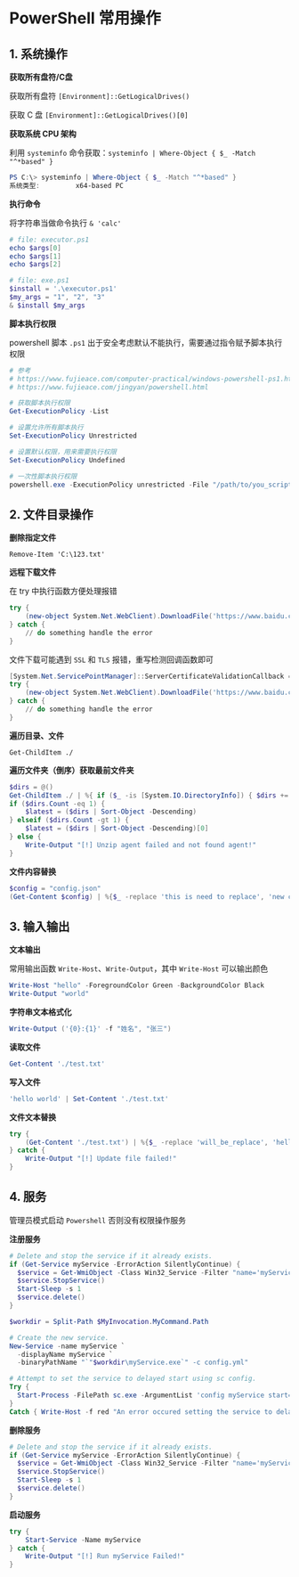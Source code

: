 # PowerShell 常用操作

## 1. 系统操作

**获取所有盘符/C盘**

获取所有盘符 `[Environment]::GetLogicalDrives()`

获取 C 盘 `[Environment]::GetLogicalDrives()[0]`

**获取系统 CPU 架构**

利用 `systeminfo` 命令获取：`systeminfo | Where-Object { $_ -Match "^*based" }`

```powershell
PS C:\> systeminfo | Where-Object { $_ -Match "^*based" }
系统类型:         x64-based PC
```

**执行命令**

将字符串当做命令执行 `& 'calc'`

```powershell
# file: executor.ps1
echo $args[0]
echo $args[1]
echo $args[2]

# file: exe.ps1
$install = '.\executor.ps1'
$my_args = "1", "2", "3"
& $install $my_args
```

**脚本执行权限**

powershell 脚本 `.ps1` 出于安全考虑默认不能执行，需要通过指令赋予脚本执行权限

```powershell
# 参考
# https://www.fujieace.com/computer-practical/windows-powershell-ps1.html
# https://www.fujieace.com/jingyan/powershell.html

# 获取脚本执行权限
Get-ExecutionPolicy -List

# 设置允许所有脚本执行
Set-ExecutionPolicy Unrestricted

# 设置默认权限，用来需要执行权限
Set-ExecutionPolicy Undefined

# 一次性脚本执行权限
powershell.exe -ExecutionPolicy unrestricted -File "/path/to/you_script.ps1"
```

## 2. 文件目录操作

**删除指定文件**

`Remove-Item 'C:\123.txt'`

**远程下载文件**

在 try 中执行函数方便处理报错

```powershell
try {
    (new-object System.Net.WebClient).DownloadFile('https://www.baidu.com/robots.txt', 'C:\Users\test\Desktop\robots.txt')
} catch {
	// do something handle the error
}
```

文件下载可能遇到 `SSL` 和 `TLS` 报错，重写检测回调函数即可

```powershell
[System.Net.ServicePointManager]::ServerCertificateValidationCallback = { $true }
try {
    (new-object System.Net.WebClient).DownloadFile('https://www.baidu.com/robots.txt', 'C:\Users\test\Desktop\robots.txt')
} catch {
	// do something handle the error
}
```

**遍历目录、文件**

```
Get-ChildItem ./
```

**遍历文件夹（倒序）获取最前文件夹**

```powershell
$dirs = @()
Get-ChildItem ./ | %{ if ($_ -is [System.IO.DirectoryInfo]) { $dirs += $_.FullName } }
if ($dirs.Count -eq 1) {
	$latest = ($dirs | Sort-Object -Descending)
} elseif ($dirs.Count -gt 1) {
	$latest = ($dirs | Sort-Object -Descending)[0]
} else {
	Write-Output "[!] Unzip agent failed and not found agent!"
}
```

**文件内容替换**

```powershell
$config = "config.json"
(Get-Content $config) | %{$_ -replace 'this is need to replace', 'new content'} | Set-Content $config
```

## 3. 输入输出

**文本输出**

常用输出函数 `Write-Host`、`Write-Output`，其中 `Write-Host` 可以输出颜色

```powershell
Write-Host "hello" -ForegroundColor Green -BackgroundColor Black
Write-Output "world"
```

**字符串文本格式化**

```powershell
Write-Output ('{0}:{1}' -f "姓名", "张三")
```

**读取文件**

```powershell
Get-Content './test.txt'
```

**写入文件**

```powershell
'hello world' | Set-Content './test.txt'
```

**文件文本替换**

```powershell
try {
    (Get-Content './test.txt') | %{$_ -replace 'will_be_replace', 'hello world'} | Set-Content './test.txt'
} catch {
    Write-Output "[!] Update file failed!"
}
```

## 4. 服务

管理员模式启动 `Powershell` 否则没有权限操作服务

**注册服务**

```powershell
# Delete and stop the service if it already exists.
if (Get-Service myService -ErrorAction SilentlyContinue) {
  $service = Get-WmiObject -Class Win32_Service -Filter "name='myService'"
  $service.StopService()
  Start-Sleep -s 1
  $service.delete()
}

$workdir = Split-Path $MyInvocation.MyCommand.Path

# Create the new service.
New-Service -name myService `
  -displayName myService `
  -binaryPathName "`"$workdir\myService.exe`" -c config.yml"

# Attempt to set the service to delayed start using sc config.
Try {
  Start-Process -FilePath sc.exe -ArgumentList 'config myService start= delayed-auto'
}
Catch { Write-Host -f red "An error occured setting the service to delayed start." }
```

**删除服务**

```powershell
# Delete and stop the service if it already exists.
if (Get-Service myService -ErrorAction SilentlyContinue) {
  $service = Get-WmiObject -Class Win32_Service -Filter "name='myService'"
  $service.StopService()
  Start-Sleep -s 1
  $service.delete()
}
```

**启动服务**

```powershell
try {
	Start-Service -Name myService
} catch {
	Write-Output "[!] Run myService Failed!"
}
```


